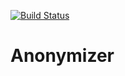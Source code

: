 [![Build Status](https://travis-ci.org/DerouineauNicolas/Anonymizer.svg?branch=master)](https://travis-ci.org/DerouineauNicolas/Anonymizer)
# Anonymizer
